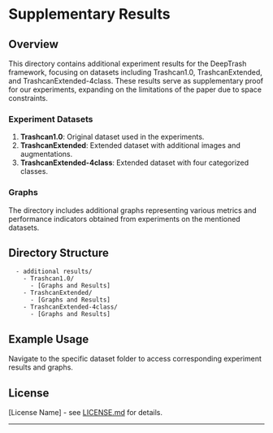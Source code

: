 # Supplementary Results

## Overview

This directory contains additional experiment results for the DeepTrash framework, focusing on datasets including Trashcan1.0, TrashcanExtended, and TrashcanExtended-4class. These results serve as supplementary proof for our experiments, expanding on the limitations of the paper due to space constraints.

### Experiment Datasets

1. **Trashcan1.0**: Original dataset used in the experiments.
2. **TrashcanExtended**: Extended dataset with additional images and augmentations.
3. **TrashcanExtended-4class**: Extended dataset with four categorized classes.

### Graphs

The directory includes additional graphs representing various metrics and performance indicators obtained from experiments on the mentioned datasets.

## Directory Structure

```plaintext
  - additional results/
    - Trashcan1.0/
      - [Graphs and Results]
    - TrashcanExtended/
      - [Graphs and Results]
    - TrashcanExtended-4class/
      - [Graphs and Results]
```

## Example Usage

Navigate to the specific dataset folder to access corresponding experiment results and graphs.

## License

[License Name] - see [LICENSE.md](LICENSE.md) for details.

---
